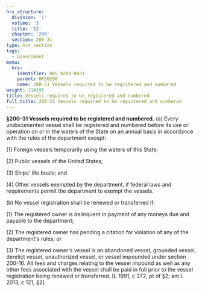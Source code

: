 ```yaml
---
hrs_structure:
  division: '1'
  volume: '3'
  title: '12'
  chapter: '200'
  section: 200-31
type: hrs_section
tags:
  - Government
menu:
  hrs:
    identifier: HRS_0200-0031
    parent: HRS0200
    name: 200-31 Vessels required to be registered and numbered
weight: 114195
title: Vessels required to be registered and numbered
full_title: 200-31 Vessels required to be registered and numbered
---
```

**§200-31 Vessels required to be registered and numbered.** (a) Every undocumented vessel shall be registered and numbered before its use or operation on or in the waters of the State on an annual basis in accordance with the rules of the department except:

(1) Foreign vessels temporarily using the waters of this State;

(2) Public vessels of the United States;

(3) Ships' life boats; and

(4) Other vessels exempted by the department, if federal laws and requirements permit the department to exempt the vessels.

(b) No vessel registration shall be renewed or transferred if:

(1) The registered owner is delinquent in payment of any moneys due and payable to the department;

(2) The registered owner has pending a citation for violation of any of the department's rules; or

(3) The registered owner's vessel is an abandoned vessel, grounded vessel, derelict vessel, unauthorized vessel, or vessel impounded under section 200-16\. All fees and charges relating to the vessel impound as well as any other fees associated with the vessel shall be paid in full prior to the vessel registration being renewed or transferred. [L 1991, c 272, pt of §2; am L 2013, c 121, §2]